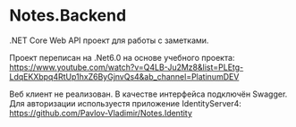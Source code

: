# Notes.Backend
.NET Core Web API проект для работы с заметками.

Проект переписан на .Net6.0 на основе учебного проекта: https://www.youtube.com/watch?v=Q4LB-Ju2Mz8&list=PLEtg-LdqEKXbpq4RtUp1hxZ6ByGjnvQs4&ab_channel=PlatinumDEV

Веб клиент не реализован. В качестве интерфейса подключён Swagger. Для авторизации используестя приложение IdentityServer4: https://github.com/Pavlov-Vladimir/Notes.Identity
